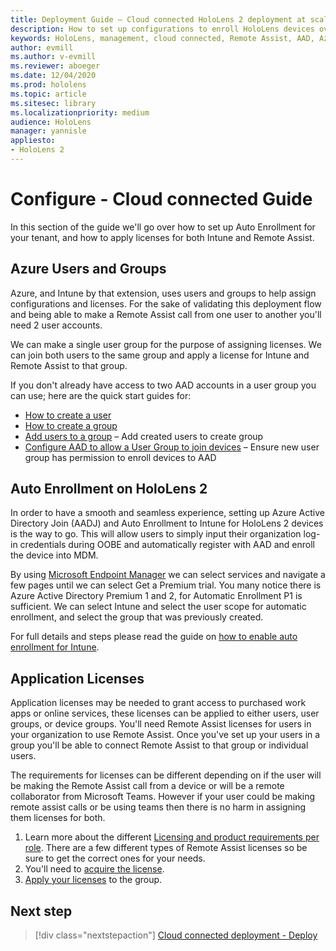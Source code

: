 ```yaml
---
title: Deployment Guide – Cloud connected HoloLens 2 deployment at scale with Remote Assist - Configure
description: How to set up configurations to enroll HoloLens devices over a Cloud Connected network
keywords: HoloLens, management, cloud connected, Remote Assist, AAD, Azure AD, MDM, Mobile Device Management
author: evmill
ms.author: v-evmill
ms.reviewer: aboeger
ms.date: 12/04/2020
ms.prod: hololens
ms.topic: article
ms.sitesec: library
ms.localizationpriority: medium
audience: HoloLens
manager: yannisle
appliesto:
- HoloLens 2
---
```


# Configure - Cloud connected Guide

In this section of the guide we&#39;ll go over how to set up Auto Enrollment for your tenant, and how to apply licenses for both Intune and Remote Assist.

## Azure Users and Groups

Azure, and Intune by that extension, uses users and groups to help assign configurations and licenses. For the sake of validating this deployment flow and being able to make a Remote Assist call from one user to another you&#39;ll need 2 user accounts.

We can make a single user group for the purpose of assigning licenses. We can join both users to the same group and apply a license for Intune and Remote Assist to that group.

If you don&#39;t already have access to two AAD accounts in a user group you can use; here are the quick start guides for:

- [How to create a user](https://docs.microsoft.com/mem/intune/fundamentals/quickstart-create-user)
- [How to create a group](https://docs.microsoft.com/mem/intune/fundamentals/quickstart-create-group)
- [Add users to a group](https://docs.microsoft.com/azure/active-directory/fundamentals/active-directory-groups-members-azure-portal) – Add created users to create group
- [Configure AAD to allow a User Group to join devices](https://docs.microsoft.com/azure/active-directory/devices/azureadjoin-plan#configure-your-device-settings) – Ensure new user group has permission to enroll devices to AAD

## Auto Enrollment on HoloLens 2

In order to have a smooth and seamless experience, setting up Azure Active Directory Join (AADJ) and Auto Enrollment to Intune for HoloLens 2 devices is the way to go. This will allow users to simply input their organization log-in credentials during OOBE and automatically register with AAD and enroll the device into MDM.

By using [Microsoft Endpoint Manager](https://endpoint.microsoft.com/#home) we can select services and navigate a few pages until we can select Get a Premium trial. You many notice there is Azure Active Directory Premium 1 and 2, for Automatic Enrollment P1 is sufficient. We can select Intune and select the user scope for automatic enrollment, and select the group that was previously created.

For full details and steps please read the guide on [how to enable auto enrollment for Intune](https://docs.microsoft.com/mem/intune/enrollment/quickstart-setup-auto-enrollment).

## Application Licenses

Application licenses may be needed to grant access to purchased work apps or online services, these licenses can be applied to either users, user groups, or device groups. You&#39;ll need Remote Assist licenses for users in your organization to use Remote Assist. Once you&#39;ve set up your users in a group you&#39;ll be able to connect Remote Assist to that group or individual users.

The requirements for licenses can be different depending on if the user will be making the Remote Assist call from a device or will be a remote collaborator from Microsoft Teams. However if your user could be making remote assist calls or be using teams then there is no harm in assigning them licenses for both.

1. Learn more about the different [Licensing and product requirements per role](https://docs.microsoft.com/dynamics365/mixed-reality/remote-assist/requirements#licensing-and-product-requirements-per-role). There are a few different types of Remote Assist licenses so be sure to get the correct ones for your needs.
2. You&#39;ll need to [acquire the license](https://docs.microsoft.com/dynamics365/mixed-reality/remote-assist/buy-remote-assist).
3. [Apply your licenses](https://docs.microsoft.com/dynamics365/mixed-reality/remote-assist/deploy-remote-assist) to the group.

## Next step

> [!div class="nextstepaction"]
> [Cloud connected deployment - Deploy](hololens2-cloud-connected-deploy.md)